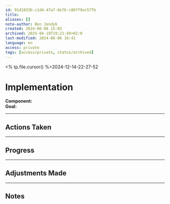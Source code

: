 ```yaml
---
id: 91d1833b-c1d4-47a7-8e7b-c86ff9ec57fb
title:
aliases: []
note-author: Ben Jendyk
created: 2024-06-06 15:03
archived: 2025-04-19T19:21:49+02:0
last-modified: 2024-06-06 16:41
language: en
access: private
tags: [access/private, status/archived]
---
```


<% tp.file.cursor() %>2024-12-14-22-27-52

# Implementation

**Component:**  
**Goal:**

--- 

## Actions Taken

--- 

## Progress

--- 

## Adjustments Made

--- 

## Notes
